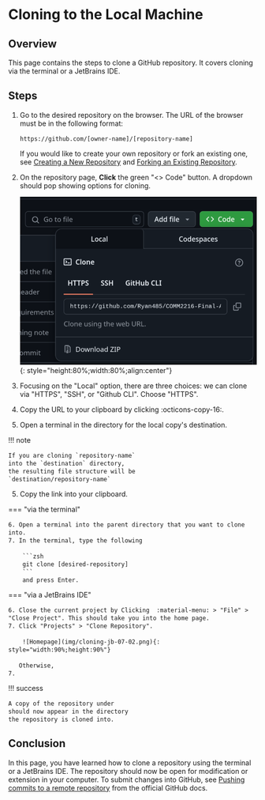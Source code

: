 Cloning to the Local Machine
==
## Overview
This page contains the steps to clone a GitHub repository.
It covers cloning via the terminal or a JetBrains IDE.

## Steps
1. Go to the desired repository on the browser.
   The URL of the browser must be in the following format:
   ```
   https://github.com/[owner-name]/[repository-name]
   ```
   If you would like to create your own repository or fork an existing one, see [Creating a New Repository](creating_repository.md) 
   and [Forking an Existing Repository](forking_repository.md).
2. On the repository page, **Click** the green "<\> Code" button. A dropdown should pop showing options for cloning.

    ![Dropdown showing the `<> Code` Button ](img/cloning-02-01.png){: style="height:80%;width:80%;align:center"}

3. Focusing on the "Local" option, there are three choices: we can clone via "HTTPS", "SSH", or "Github CLI". Choose "HTTPS".
4. Copy the URL to your clipboard by clicking :octicons-copy-16:.
5. Open a terminal in the directory for the local copy's destination.

!!! note

    If you are cloning `repository-name` 
    into the `destination` directory,
    the resulting file structure will be
    `destination/repository-name`

5. Copy the link into your clipboard.

=== "via the terminal"

    6. Open a terminal into the parent directory that you want to clone into.
    7. In the terminal, type the following
        
        ```zsh
        git clone [desired-repository]
        ```
        and press Enter.

=== "via a JetBrains IDE"

    6. Close the current project by Clicking  :material-menu: > "File" > "Close Project". This should take you into the home page.
    7. Click "Projects" > "Clone Repository".

        ![Homepage](img/cloning-jb-07-02.png){: style="width:90%;height:90%"}

       Otherwise, 
    7. 


!!! success
    
    A copy of the repository under 
    should now appear in the directory
    the repository is cloned into.

## Conclusion
In this page, you have learned how to clone a repository
using the terminal or a JetBrains IDE.
The repository should now be open for modification or extension
in your computer. 
To submit changes into GitHub, see
[Pushing commits to a remote repository](https://docs.github.com/en/get-started/using-git/pushing-commits-to-a-remote-repository) from the official GitHub docs.
